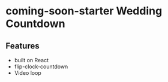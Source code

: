 # coming-soon-starter Wedding Countdown

## Features

- built on React
- flip-clock-countdown
- Video loop
